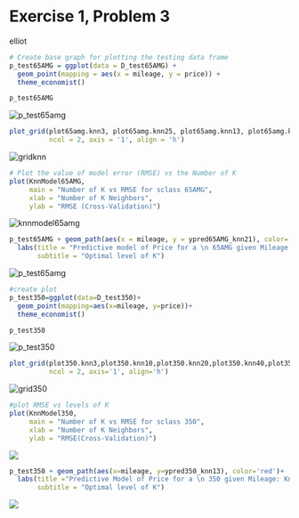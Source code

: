 Exercise 1, Problem 3
================
elliot

``` r
# Create base graph for plotting the testing data frame
p_test65AMG = ggplot(data = D_test65AMG) + 
  geom_point(mapping = aes(x = mileage, y = price)) +
  theme_economist()

p_test65AMG
```

![p_test65amg](https://user-images.githubusercontent.com/47119252/52541403-328e3d80-2d5a-11e9-843b-5081175cae22.png)

``` r
plot_grid(plot65amg.knn3, plot65amg.knn25, plot65amg.knn13, plot65amg.knn50, plot65amg.knn17, plot65amg.knn100,
          ncol = 2, axis = '1', align = 'h')
```

![gridknn](https://user-images.githubusercontent.com/47119252/52541496-5f8f2000-2d5b-11e9-8b11-13f68f3a84dc.png)

``` r
# Plot the value of model error (RMSE) vs the Number of K
plot(KnnModel65AMG, 
     main = "Number of K vs RMSE for sclass 65AMG", 
     xlab = "Number of K Neighbors", 
     ylab = "RMSE (Cross-Validation)")
```

![knnmodel65amg](https://user-images.githubusercontent.com/47119252/52541517-b3016e00-2d5b-11e9-9c83-afb0d36b0edd.png)

``` r
p_test65AMG + geom_path(aes(x = mileage, y = ypred65AMG_knn21), color='red') +
  labs(title = "Predictive model of Price for a \n 65AMG given Mileage: KNN = 21", 
       subtitle = "Optimal level of K")
```

![p_test65amg](https://user-images.githubusercontent.com/47119252/52541532-e7752a00-2d5b-11e9-9f5d-91d5c8caad3f.png)

``` r
#create plot
p_test350=ggplot(data=D_test350)+
  geom_point(mapping=aes(x=mileage, y=price))+
  theme_economist()

p_test350
```

![p_test350](https://user-images.githubusercontent.com/47119252/52541587-65393580-2d5c-11e9-966f-7fdcadd2657d.png)

``` r
plot_grid(plot350.knn3,plot350.knn10,plot350.knn20,plot350.knn40,plot350.knn60,plot350.knn80,plot350.knn100,plot350.knn120,
          ncol = 2, axis='1', align='h')
```

![grid350](https://user-images.githubusercontent.com/47119252/52541599-987bc480-2d5c-11e9-8c9a-213922277f60.png)

``` r
#plot RMSE vs levels of K
plot(KnnModel350, 
     main = "Number of K vs RMSE for sclass 350",
     xlab = "Number of K Neighbors",
     ylab = "RMSE(Cross-Validation)")
```

![](Exercise_1,_Problem_3_files/figure-markdown_github/unnamed-chunk-14-1.png)

``` r
p_test350 + geom_path(aes(x=mileage, y=ypred350_knn13), color='red')+
  labs(title ="Predictive Model of Price for a \n 350 given Mileage: Knn= 13",
       subtitle = "Optimal level of K")
```

![](Exercise_1,_Problem_3_files/figure-markdown_github/unnamed-chunk-16-1.png)

